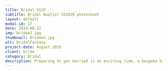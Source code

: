```yaml
---
title: Bridal SS20
subtitle: Bridal Nuptial SS2020 photoshoot 
layout: default
modal-id: 17
date: 2019-08-22
img: Bridem2.jpg
thumbnail: Bridem2.jpg
alt: BridalFantasy
project-date: August 2019
client: bride
category: Bridal
description: Preparing to get married is an exciting time, a bespoke bridal dress will create a lifetime of memories to share from generations to generations.
---
```

